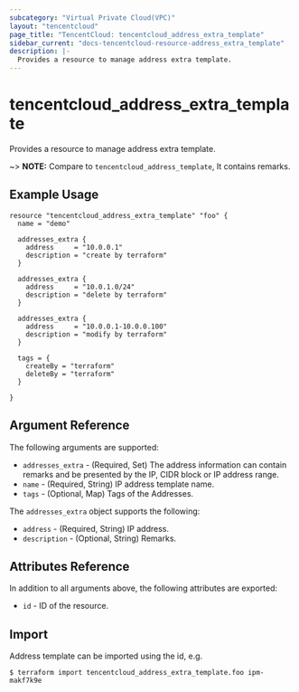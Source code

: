 ```yaml
---
subcategory: "Virtual Private Cloud(VPC)"
layout: "tencentcloud"
page_title: "TencentCloud: tencentcloud_address_extra_template"
sidebar_current: "docs-tencentcloud-resource-address_extra_template"
description: |-
  Provides a resource to manage address extra template.
---
```


# tencentcloud_address_extra_template

Provides a resource to manage address extra template.

~> **NOTE:** Compare to `tencentcloud_address_template`, It contains remarks.

## Example Usage

```hcl
resource "tencentcloud_address_extra_template" "foo" {
  name = "demo"

  addresses_extra {
    address     = "10.0.0.1"
    description = "create by terraform"
  }

  addresses_extra {
    address     = "10.0.1.0/24"
    description = "delete by terraform"
  }

  addresses_extra {
    address     = "10.0.0.1-10.0.0.100"
    description = "modify by terraform"
  }

  tags = {
    createBy = "terraform"
    deleteBy = "terraform"
  }

}
```

## Argument Reference

The following arguments are supported:

* `addresses_extra` - (Required, Set) The address information can contain remarks and be presented by the IP, CIDR block or IP address range.
* `name` - (Required, String) IP address template name.
* `tags` - (Optional, Map) Tags of the Addresses.

The `addresses_extra` object supports the following:

* `address` - (Required, String) IP address.
* `description` - (Optional, String) Remarks.

## Attributes Reference

In addition to all arguments above, the following attributes are exported:

* `id` - ID of the resource.



## Import

Address template can be imported using the id, e.g.

```
$ terraform import tencentcloud_address_extra_template.foo ipm-makf7k9e
```

